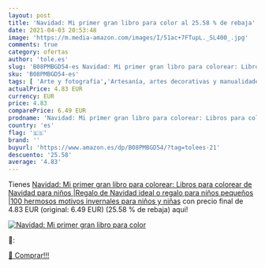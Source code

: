 ```yaml
---
layout: post
title: 'Navidad: Mi primer gran libro para color al 25.58 % de rebaja'
date: 2021-04-03 20:53:48
image: 'https://m.media-amazon.com/images/I/51ac+7FTupL._SL400_.jpg'
comments: true
category: ofertas
author: 'tole.es'
slug: 'B08PMBGD54-es Navidad: Mi primer gran libro para colorear: Libros para...'
sku: 'B08PMBGD54-es'
tags: [ 'Arte y fotografía','Artesanía, artes decorativas y manualidades','Hogar, manualidades y estilos de vida','Libros','Libros juveniles','Pintura','Pintura de acuarela','colorear', ]
actualPrice: 4.83 EUR
currency: EUR
price: 4.83
comparePrice: 6.49 EUR
prodname: 'Navidad: Mi primer gran libro para colorear: Libros para colorear de Navidad para niños |Regalo de Navidad ideal o regalo para niños pequeños |100 hermosos motivos invernales para niños y niñas'
country: 'es'
flag: '🇪🇸'
brand: ''
buyurl: 'https://www.amazon.es/dp/B08PMBGD54/?tag=tolees-21'
descuento: '25.58'
average: '4.83'
---
```


Tienes [Navidad: Mi primer gran libro para colorear: Libros para colorear de Navidad para niños |Regalo de Navidad ideal o regalo para niños pequeños |100 hermosos motivos invernales para niños y niñas](https://www.amazon.es/dp/B08PMBGD54/?tag=tolees-21) con precio final de  4.83 EUR (original: 6.49 EUR) (25.58 %  de rebaja) aqui!

[![Navidad: Mi primer gran libro para color](https://m.media-amazon.com/images/I/51ac+7FTupL._SL400_.jpg)](https://www.amazon.es/dp/B08PMBGD54/?tag=tolees-21)

🔎:


[🛒 Comprar!!!](https://www.amazon.es/dp/B08PMBGD54/?tag=tolees-21)

